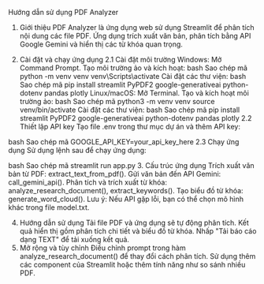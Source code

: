 Hướng dẫn sử dụng PDF Analyzer
1. Giới thiệu
PDF Analyzer là ứng dụng web sử dụng Streamlit để phân tích nội dung các file PDF. Ứng dụng trích xuất văn bản, phân tích bằng API Google Gemini và hiển thị các từ khóa quan trọng.

2. Cài đặt và chạy ứng dụng
2.1 Cài đặt môi trường
Windows:
Mở Command Prompt.
Tạo môi trường ảo và kích hoạt:
bash
Sao chép mã
python -m venv venv
venv\Scripts\activate
Cài đặt các thư viện:
bash
Sao chép mã
pip install streamlit PyPDF2 google-generativeai python-dotenv pandas plotly
Linux/macOS:
Mở Terminal.
Tạo và kích hoạt môi trường ảo:
bash
Sao chép mã
python3 -m venv venv
source venv/bin/activate
Cài đặt các thư viện:
bash
Sao chép mã
pip install streamlit PyPDF2 google-generativeai python-dotenv pandas plotly
2.2 Thiết lập API key
Tạo file .env trong thư mục dự án và thêm API key:

bash
Sao chép mã
GOOGLE_API_KEY=your_api_key_here
2.3 Chạy ứng dụng
Sử dụng lệnh sau để chạy ứng dụng:

bash
Sao chép mã
streamlit run app.py
3. Cấu trúc ứng dụng
Trích xuất văn bản từ PDF: extract_text_from_pdf().
Gửi văn bản đến API Gemini: call_gemini_api().
Phân tích và trích xuất từ khóa: analyze_research_document(), extract_keywords().
Tạo biểu đồ từ khóa: generate_word_cloud().
Lưu ý: Nếu API gặp lỗi, bạn có thể chọn mô hình khác trong file model.txt.

4. Hướng dẫn sử dụng
Tải file PDF và ứng dụng sẽ tự động phân tích.
Kết quả hiển thị gồm phân tích chi tiết và biểu đồ từ khóa.
Nhấp "Tải báo cáo dạng TEXT" để tải xuống kết quả.
5. Mở rộng và tùy chỉnh
Điều chỉnh prompt trong hàm analyze_research_document() để thay đổi cách phân tích.
Sử dụng thêm các component của Streamlit hoặc thêm tính năng như so sánh nhiều PDF.